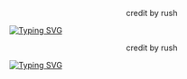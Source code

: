 <p align="center">
credit by rush
</p>

<a href="https://git.io/typing-svg"><img src="https://readme-typing-svg.demolab.com?font=Black+Ops+One&size=50&pause=1000&color=DAA520&center=true&width=910&height=100&lines=HSUBRIBE  OUR YOUTUBE  +CHANEL-bot;Deploy+ASHU+ACADEMY+Youtube" alt="Typing SVG" /></a>
  </p>
<p align="center">
credit by rush
</p>

<a href="https://git.io/typing-svg"><img src="https://readme-typing-svg.demolab.com?font=Black+Ops+One&size=50&pause=1000&color=DAA520&center=true&width=910&height=100&lines=HSUBRIBE  OUR YOUTUBE  +CHANEL-bot;Deploy+ASHU+ACADEMY+Youtube" alt="Typing SVG" /></a>
  </p>

